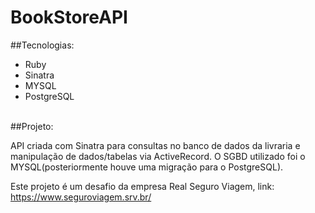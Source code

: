 <h1>BookStoreAPI</h1>

##Tecnologias:
<br>
* Ruby
* Sinatra
* MYSQL
* PostgreSQL
<br>
##Projeto:
<br>

<p>
API criada com Sinatra para consultas no banco de dados da livraria e manipulação de dados/tabelas via ActiveRecord. O SGBD utilizado foi o MYSQL(posteriormente houve uma migração para o PostgreSQL). 
<br>

Este projeto é um desafio da empresa Real Seguro Viagem, link: https://www.seguroviagem.srv.br/
<p>

